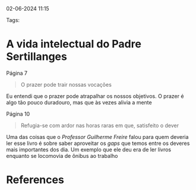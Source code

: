 02-06-2024 11:15

Tags:

# A vida intelectual do Padre Sertillanges

Página 7
> O prazer pode trair nossas vocações

Eu entendi que o prazer pode atrapalhar os nossos objetivos. O prazer é algo tão pouco duradouro, mas que às vezes alivia a mente

Página 10
> Refugia-se com ardor nas horas raras em que, satisfeito o dever

Uma das coisas que o *Professor Guilherme Freire* falou para quem deveria ler esse livro é sobre saber aproveitar os *gaps* que temos entre os deveres mais importantes dos dia. Um exemplo que ele deu era de ler livros enquanto se locomovia de ônibus ao trabalho



# References

